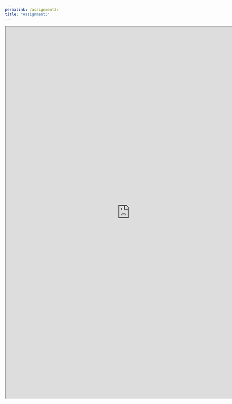 ```yaml
---
permalink: /assignment3/
title: "Assignment3"
---
```


<iframe src="https://docs.google.com/document/d/e/2PACX-1vRraZjtnzp-alFXqKf5UZ1Hvtwaufk3BAIQraUmYRKapdSWfOwGfPeTCQEHlWNOjfAjsNZTqDSbuHji/pub?embedded=true" width="800" height="1200"></iframe>